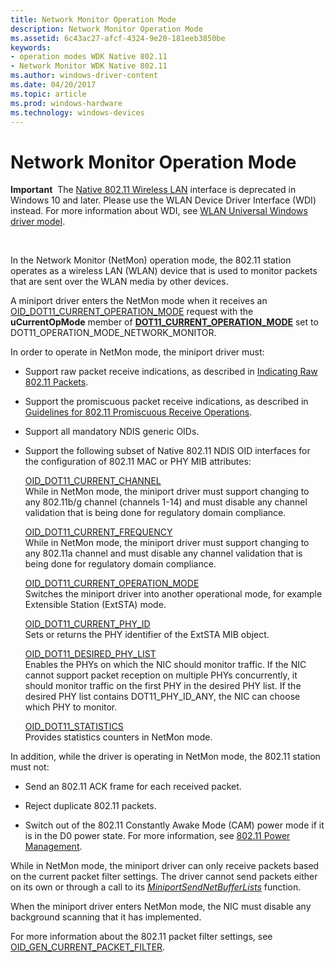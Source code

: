 ```yaml
---
title: Network Monitor Operation Mode
description: Network Monitor Operation Mode
ms.assetid: 6c43ac27-afcf-4324-9e20-181eeb3850be
keywords:
- operation modes WDK Native 802.11
- Network Monitor WDK Native 802.11
ms.author: windows-driver-content
ms.date: 04/20/2017
ms.topic: article
ms.prod: windows-hardware
ms.technology: windows-devices
---
```


# Network Monitor Operation Mode


**Important**  The [Native 802.11 Wireless LAN](native-802-11-wireless-lan4.md) interface is deprecated in Windows 10 and later. Please use the WLAN Device Driver Interface (WDI) instead. For more information about WDI, see [WLAN Universal Windows driver model](wifi-universal-driver-model.md).

 

In the Network Monitor (NetMon) operation mode, the 802.11 station operates as a wireless LAN (WLAN) device that is used to monitor packets that are sent over the WLAN media by other devices.

A miniport driver enters the NetMon mode when it receives an [OID\_DOT11\_CURRENT\_OPERATION\_MODE](https://msdn.microsoft.com/library/windows/hardware/ff569132) request with the **uCurrentOpMode** member of [**DOT11\_CURRENT\_OPERATION\_MODE**](https://msdn.microsoft.com/library/windows/hardware/ff547678) set to DOT11\_OPERATION\_MODE\_NETWORK\_MONITOR.

In order to operate in NetMon mode, the miniport driver must:

-   Support raw packet receive indications, as described in [Indicating Raw 802.11 Packets](indicating-raw-802-11-packets.md).

-   Support the promiscuous packet receive indications, as described in [Guidelines for 802.11 Promiscuous Receive Operations](guidelines-for-802-11-promiscuous-receive-operations.md).

-   Support all mandatory NDIS generic OIDs.

-   Support the following subset of Native 802.11 NDIS OID interfaces for the configuration of 802.11 MAC or PHY MIB attributes:

    <a href="" id="oid-dot11-current-channel"></a>[OID\_DOT11\_CURRENT\_CHANNEL](https://msdn.microsoft.com/library/windows/hardware/ff569127)  
    While in NetMon mode, the miniport driver must support changing to any 802.11b/g channel (channels 1-14) and must disable any channel validation that is being done for regulatory domain compliance.

    <a href="" id="oid-dot11-current-frequency"></a>[OID\_DOT11\_CURRENT\_FREQUENCY](https://msdn.microsoft.com/library/windows/hardware/ff569130)  
    While in NetMon mode, the miniport driver must support changing to any 802.11a channel and must disable any channel validation that is being done for regulatory domain compliance.

    <a href="" id="---------oid-dot11-current-operation-mode"></a>[OID\_DOT11\_CURRENT\_OPERATION\_MODE](https://msdn.microsoft.com/library/windows/hardware/ff569132)  
    Switches the miniport driver into another operational mode, for example Extensible Station (ExtSTA) mode.

    <a href="" id="oid-dot11-current-phy-id"></a>[OID\_DOT11\_CURRENT\_PHY\_ID](https://msdn.microsoft.com/library/windows/hardware/ff569135)  
    Sets or returns the PHY identifier of the ExtSTA MIB object.

    <a href="" id="oid-dot11-desired-phy-list"></a>[OID\_DOT11\_DESIRED\_PHY\_LIST](https://msdn.microsoft.com/library/windows/hardware/ff569144)  
    Enables the PHYs on which the NIC should monitor traffic. If the NIC cannot support packet reception on multiple PHYs concurrently, it should monitor traffic on the first PHY in the desired PHY list. If the desired PHY list contains DOT11\_PHY\_ID\_ANY, the NIC can choose which PHY to monitor.

    <a href="" id="oid-dot11-statistics"></a>[OID\_DOT11\_STATISTICS](https://msdn.microsoft.com/library/windows/hardware/ff569420)  
    Provides statistics counters in NetMon mode.

In addition, while the driver is operating in NetMon mode, the 802.11 station must not:

-   Send an 802.11 ACK frame for each received packet.

-   Reject duplicate 802.11 packets.

-   Switch out of the 802.11 Constantly Awake Mode (CAM) power mode if it is in the D0 power state. For more information, see [802.11 Power Management](802-11-power-management.md).

While in NetMon mode, the miniport driver can only receive packets based on the current packet filter settings. The driver cannot send packets either on its own or through a call to its [*MiniportSendNetBufferLists*](https://msdn.microsoft.com/library/windows/hardware/ff559440) function.

When the miniport driver enters NetMon mode, the NIC must disable any background scanning that it has implemented.

For more information about the 802.11 packet filter settings, see [OID\_GEN\_CURRENT\_PACKET\_FILTER](https://msdn.microsoft.com/library/windows/hardware/ff569575).

 

 





